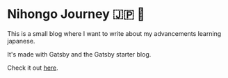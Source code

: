 # Nihongo Journey 🇯🇵 🗾

This is a small blog where I want to write about my advancements learning japanese.

It's made with Gatsby and the Gatsby starter blog.

Check it out [here](https://nihongo-journey.netlify.app/).
